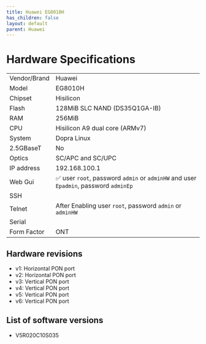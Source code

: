 ```yaml
---
title: Huawei EG8010H 
has_children: false
layout: default
parent: Huawei
---
```


# Hardware Specifications

|              |                                                                                      |
| ------------ | ------------------------------------------------------------------------------------ |
| Vendor/Brand | Huawei                                                                               |
| Model        | EG8010H                                                                              |
| Chipset      | Hisilicon                                                                            |
| Flash        | 128MiB SLC NAND (DS35Q1GA-IB)                                                        |
| RAM          | 256MiB                                                                               |
| CPU          | Hisilicon A9 dual core (ARMv7)                                                       |
| System       | Dopra Linux                                                                          |
| 2.5GBaseT    | No                                                                                   |
| Optics       | SC/APC and SC/UPC                                                                    |
| IP address   | 192.168.100.1                                                                        |
| Web Gui      | ✅ user `root`, password `admin` or `adminHW` and user `Epadmin`, password `adminEp` |
| SSH          |                                                                                      |
| Telnet       | After Enabling user `root`, password `admin` or `adminHW`                            |
| Serial       |                                                                                      |
| Form Factor  | ONT                                                                                  |

## Hardware revisions
- v1: Horizontal PON port 
- v2: Horizontal PON port 
- v3: Vertical PON port
- v4: Vertical PON port
- v5: Vertical PON port
- v6: Vertical PON port

## List of software versions

- V5R020C10S035